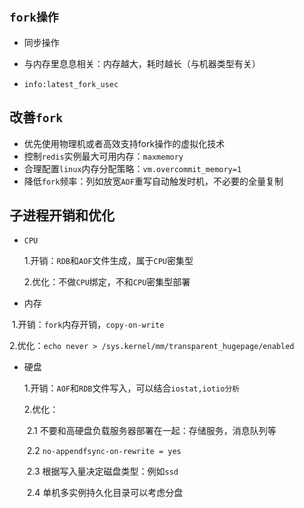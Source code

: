 ## `fork操作`

+ 同步操作

+ 与内存里息息相关：内存越大，耗时越长（与机器类型有关）

+ `info:latest_fork_usec`

  

## 改善`fork`

+ 优先使用物理机或者高效支持fork操作的虚拟化技术
+ 控制`redis`实例最大可用内存：`maxmemory`
+ 合理配置`linux`内存分配策略：`vm.overcommit_memory=1`
+ 降低`fork`频率：列如放宽`AOF`重写自动触发时机，不必要的全量复制



## 子进程开销和优化

+ `CPU`

  1.开销：`RDB`和`AOF`文件生成，属于`CPU`密集型

  2.优化：不做`CPU`绑定，不和`CPU`密集型部署

+ 内存

​     1.开销：`fork`内存开销，`copy-on-write`

​     2.优化：`echo never > /sys.kernel/mm/transparent_hugepage/enabled`

+ 硬盘

   1.开销：`AOF`和`RDB`文件写入，可以结合`iostat,iotio分析`

   2.优化：

  ​      2.1 不要和高硬盘负载服务器部署在一起：存储服务，消息队列等

  ​      2.2 `no-appendfsync-on-rewrite = yes`

  ​      2.3 根据写入量决定磁盘类型：例如`ssd`

  ​      2.4 单机多实例持久化目录可以考虑分盘



  